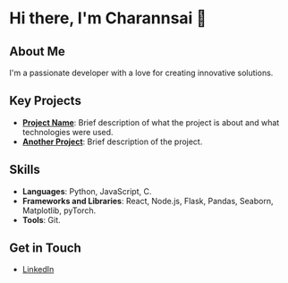 # Hi there, I'm Charannsai 👋

## About Me
I'm a passionate developer with a love for creating innovative solutions.

## Key Projects
- **[Project Name](link-to-project)**: Brief description of what the project is about and what technologies were used.
- **[Another Project](link-to-project)**: Brief description of the project.

## Skills
- **Languages**: Python, JavaScript, C.
- **Frameworks and Libraries**: React, Node.js, Flask, Pandas, Seaborn, Matplotlib, pyTorch.
- **Tools**: Git.

## Get in Touch
- [LinkedIn](www.linkedin.com/in/charan-sai-pathuri-177a9a282)
